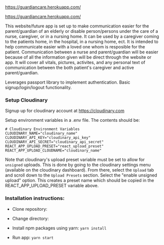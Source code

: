 https://guardiancare.herokuapp.com/


https://guardiancare.herokuapp.com/

This website/future app is set up to make communication easier for the parent/guardian of an elderly or disable person/persons under the care of a nurse, caregiver, or in a nursing home. It can be used by a caregiver coming to the patients home, in the hospital, in a nursing home, ect. It is intended to help communicate easier with a loved one whom is resposible for the patient. Communication between a nurse and parent/guardian will be easier because of all the information given will be direct through the website or app.
It will cover all vitals, pictures, activites, and any personal text of communication between the both patient's caregiver and active parent/guardian.


Leverages passport library to implement authentication. Basic signup/login/logout functionality.

 ### Setup Cloudinary

 Signup up for cloudinary account at https://cloudinary.com

 Setup environment variables in a .env file. The contents should be:

 ```
# Cloudinary Environment Variables
CLOUDINARY_NAME="cloudinary_name"
CLOUDINARY_API_KEY="cloudinary_api_key"
CLOUDINARY_API_SECRET="cloudinary_api_secret"
REACT_APP_UPLOAD_PRESET="react_upload_preset"
REACT_APP_UPLOAD_CLOUDNAME="cloudinary_name"
```
Note that cloudinary's upload preset variable must be set to allow for `unsigned` uploads.
This is done by going to the cloudinary settings menu (available on the cloudinary dashboard).
From there, select the `Upload` tab and scroll down to the `Upload Presets` section. Select
the "enable unsigned upload" option. This creates a preset name which should be copied in the
REACT_APP_UPLOAD_PRESET variable above.

 ### Installation instructions:

 * Clone repository:

 * Change directory:

 * Install npm packages using yarn: `yarn install`

 * Run app: `yarn start`
